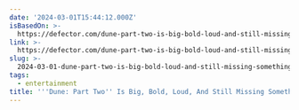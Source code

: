 ```yaml
---
date: '2024-03-01T15:44:12.000Z'
isBasedOn: >-
  https://defector.com/dune-part-two-is-big-bold-loud-and-still-missing-something
link: >-
  https://defector.com/dune-part-two-is-big-bold-loud-and-still-missing-something
slug: >-
  2024-03-01-dune-part-two-is-big-bold-loud-and-still-missing-something-or-defector
tags:
  - entertainment
title: '''Dune: Part Two'' Is Big, Bold, Loud, And Still Missing Something | Defector'
---
```


